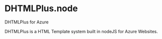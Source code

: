 DHTMLPlus.node
==============

DHTMLPlus for Azure

DHTMLPlus is a HTML Template system built in nodeJS for Azure Websites.
